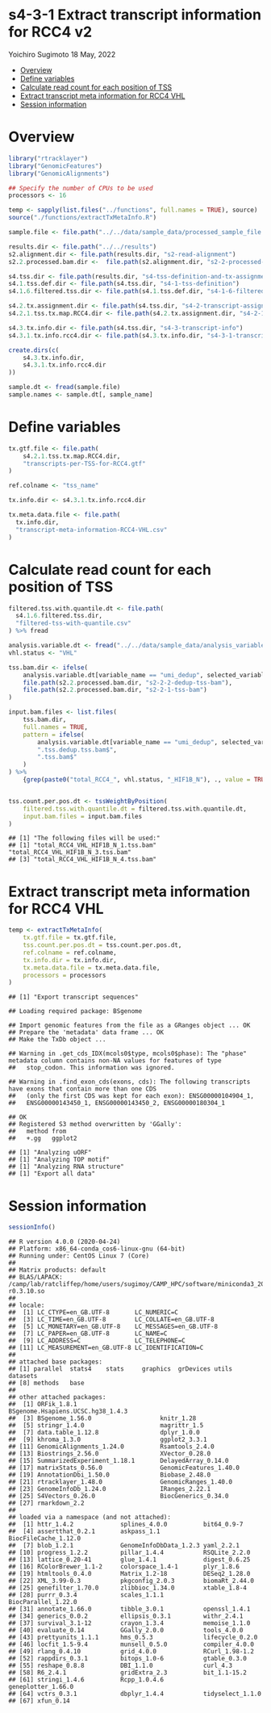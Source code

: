 s4-3-1 Extract transcript information for RCC4 v2
================
Yoichiro Sugimoto
18 May, 2022

  - [Overview](#overview)
  - [Define variables](#define-variables)
  - [Calculate read count for each position of
    TSS](#calculate-read-count-for-each-position-of-tss)
  - [Extract transcript meta information for RCC4
    VHL](#extract-transcript-meta-information-for-rcc4-vhl)
  - [Session information](#session-information)

# Overview

``` r
library("rtracklayer")
library("GenomicFeatures")
library("GenomicAlignments")

## Specify the number of CPUs to be used
processors <- 16

temp <- sapply(list.files("../functions", full.names = TRUE), source)
source("./functions/extractTxMetaInfo.R")

sample.file <- file.path("../../data/sample_data/processed_sample_file.csv")

results.dir <- file.path("../../results")
s2.alignment.dir <- file.path(results.dir, "s2-read-alignment")
s2.2.processed.bam.dir <-  file.path(s2.alignment.dir, "s2-2-processed-data")

s4.tss.dir <- file.path(results.dir, "s4-tss-definition-and-tx-assignment")
s4.1.tss.def.dir <- file.path(s4.tss.dir, "s4-1-tss-definition")
s4.1.6.filtered.tss.dir <- file.path(s4.1.tss.def.dir, "s4-1-6-filtered-tss")

s4.2.tx.assignment.dir <- file.path(s4.tss.dir, "s4-2-transcript-assignment")
s4.2.1.tss.tx.map.RCC4.dir <- file.path(s4.2.tx.assignment.dir, "s4-2-1-tss-transcript-mapping-RCC4")

s4.3.tx.info.dir <- file.path(s4.tss.dir, "s4-3-transcript-info")
s4.3.1.tx.info.rcc4.dir <- file.path(s4.3.tx.info.dir, "s4-3-1-transcript-info-for-RCC4")

create.dirs(c(
    s4.3.tx.info.dir,
    s4.3.1.tx.info.rcc4.dir
))

sample.dt <- fread(sample.file)
sample.names <- sample.dt[, sample_name]
```

# Define variables

``` r
tx.gtf.file <- file.path(
    s4.2.1.tss.tx.map.RCC4.dir,
    "transcripts-per-TSS-for-RCC4.gtf"
)

ref.colname <- "tss_name"

tx.info.dir <- s4.3.1.tx.info.rcc4.dir

tx.meta.data.file <- file.path(
  tx.info.dir,
  "transcript-meta-information-RCC4-VHL.csv"
)
```

# Calculate read count for each position of TSS

``` r
filtered.tss.with.quantile.dt <- file.path(
  s4.1.6.filtered.tss.dir,
  "filtered-tss-with-quantile.csv"
) %>% fread

analysis.variable.dt <- fread("../../data/sample_data/analysis_variables.csv")
vhl.status <- "VHL"

tss.bam.dir <- ifelse(
    analysis.variable.dt[variable_name == "umi_dedup", selected_variable] == "dedup",
    file.path(s2.2.processed.bam.dir, "s2-2-2-dedup-tss-bam"),
    file.path(s2.2.processed.bam.dir, "s2-2-1-tss-bam")
)

input.bam.files <- list.files(
    tss.bam.dir,
    full.names = TRUE,
    pattern = ifelse(
        analysis.variable.dt[variable_name == "umi_dedup", selected_variable] == "dedup",
        ".tss.dedup.tss.bam$",
        ".tss.bam$"
    )
) %>%
    {grep(paste0("total_RCC4_", vhl.status, "_HIF1B_N"), ., value = TRUE)}


tss.count.per.pos.dt <- tssWeightByPosition(
    filtered.tss.with.quantile.dt = filtered.tss.with.quantile.dt,
    input.bam.files = input.bam.files
)
```

    ## [1] "The following files will be used:"
    ## [1] "total_RCC4_VHL_HIF1B_N_1.tss.bam" "total_RCC4_VHL_HIF1B_N_3.tss.bam"
    ## [3] "total_RCC4_VHL_HIF1B_N_4.tss.bam"

# Extract transcript meta information for RCC4 VHL

``` r
temp <- extractTxMetaInfo(
    tx.gtf.file = tx.gtf.file,
    tss.count.per.pos.dt = tss.count.per.pos.dt,
    ref.colname = ref.colname,
    tx.info.dir = tx.info.dir,
    tx.meta.data.file = tx.meta.data.file,
    processors = processors
)
```

    ## [1] "Export transcript sequences"

    ## Loading required package: BSgenome

    ## Import genomic features from the file as a GRanges object ... OK
    ## Prepare the 'metadata' data frame ... OK
    ## Make the TxDb object ...

    ## Warning in .get_cds_IDX(mcols0$type, mcols0$phase): The "phase" metadata column contains non-NA values for features of type
    ##   stop_codon. This information was ignored.

    ## Warning in .find_exon_cds(exons, cds): The following transcripts have exons that contain more than one CDS
    ##   (only the first CDS was kept for each exon): ENSG00000104904_1,
    ##   ENSG00000143450_1, ENSG00000143450_2, ENSG00000180304_1

    ## OK
    ## Registered S3 method overwritten by 'GGally':
    ##   method from   
    ##   +.gg   ggplot2

    ## [1] "Analyzing uORF"
    ## [1] "Analyzing TOP motif"
    ## [1] "Analyzing RNA structure"
    ## [1] "Export all data"

# Session information

``` r
sessionInfo()
```

    ## R version 4.0.0 (2020-04-24)
    ## Platform: x86_64-conda_cos6-linux-gnu (64-bit)
    ## Running under: CentOS Linux 7 (Core)
    ## 
    ## Matrix products: default
    ## BLAS/LAPACK: /camp/lab/ratcliffep/home/users/sugimoy/CAMP_HPC/software/miniconda3_20200606/envs/five_prime_seq_for_VHL_loss_v0.2.1/lib/libopenblasp-r0.3.10.so
    ## 
    ## locale:
    ##  [1] LC_CTYPE=en_GB.UTF-8       LC_NUMERIC=C              
    ##  [3] LC_TIME=en_GB.UTF-8        LC_COLLATE=en_GB.UTF-8    
    ##  [5] LC_MONETARY=en_GB.UTF-8    LC_MESSAGES=en_GB.UTF-8   
    ##  [7] LC_PAPER=en_GB.UTF-8       LC_NAME=C                 
    ##  [9] LC_ADDRESS=C               LC_TELEPHONE=C            
    ## [11] LC_MEASUREMENT=en_GB.UTF-8 LC_IDENTIFICATION=C       
    ## 
    ## attached base packages:
    ## [1] parallel  stats4    stats     graphics  grDevices utils     datasets 
    ## [8] methods   base     
    ## 
    ## other attached packages:
    ##  [1] ORFik_1.8.1                       BSgenome.Hsapiens.UCSC.hg38_1.4.3
    ##  [3] BSgenome_1.56.0                   knitr_1.28                       
    ##  [5] stringr_1.4.0                     magrittr_1.5                     
    ##  [7] data.table_1.12.8                 dplyr_1.0.0                      
    ##  [9] khroma_1.3.0                      ggplot2_3.3.1                    
    ## [11] GenomicAlignments_1.24.0          Rsamtools_2.4.0                  
    ## [13] Biostrings_2.56.0                 XVector_0.28.0                   
    ## [15] SummarizedExperiment_1.18.1       DelayedArray_0.14.0              
    ## [17] matrixStats_0.56.0                GenomicFeatures_1.40.0           
    ## [19] AnnotationDbi_1.50.0              Biobase_2.48.0                   
    ## [21] rtracklayer_1.48.0                GenomicRanges_1.40.0             
    ## [23] GenomeInfoDb_1.24.0               IRanges_2.22.1                   
    ## [25] S4Vectors_0.26.0                  BiocGenerics_0.34.0              
    ## [27] rmarkdown_2.2                    
    ## 
    ## loaded via a namespace (and not attached):
    ##  [1] httr_1.4.2             splines_4.0.0          bit64_0.9-7           
    ##  [4] assertthat_0.2.1       askpass_1.1            BiocFileCache_1.12.0  
    ##  [7] blob_1.2.1             GenomeInfoDbData_1.2.3 yaml_2.2.1            
    ## [10] progress_1.2.2         pillar_1.4.4           RSQLite_2.2.0         
    ## [13] lattice_0.20-41        glue_1.4.1             digest_0.6.25         
    ## [16] RColorBrewer_1.1-2     colorspace_1.4-1       plyr_1.8.6            
    ## [19] htmltools_0.4.0        Matrix_1.2-18          DESeq2_1.28.0         
    ## [22] XML_3.99-0.3           pkgconfig_2.0.3        biomaRt_2.44.0        
    ## [25] genefilter_1.70.0      zlibbioc_1.34.0        xtable_1.8-4          
    ## [28] purrr_0.3.4            scales_1.1.1           BiocParallel_1.22.0   
    ## [31] annotate_1.66.0        tibble_3.0.1           openssl_1.4.1         
    ## [34] generics_0.0.2         ellipsis_0.3.1         withr_2.4.1           
    ## [37] survival_3.1-12        crayon_1.3.4           memoise_1.1.0         
    ## [40] evaluate_0.14          GGally_2.0.0           tools_4.0.0           
    ## [43] prettyunits_1.1.1      hms_0.5.3              lifecycle_0.2.0       
    ## [46] locfit_1.5-9.4         munsell_0.5.0          compiler_4.0.0        
    ## [49] rlang_0.4.10           grid_4.0.0             RCurl_1.98-1.2        
    ## [52] rappdirs_0.3.1         bitops_1.0-6           gtable_0.3.0          
    ## [55] reshape_0.8.8          DBI_1.1.0              curl_4.3              
    ## [58] R6_2.4.1               gridExtra_2.3          bit_1.1-15.2          
    ## [61] stringi_1.4.6          Rcpp_1.0.4.6           geneplotter_1.66.0    
    ## [64] vctrs_0.3.1            dbplyr_1.4.4           tidyselect_1.1.0      
    ## [67] xfun_0.14
